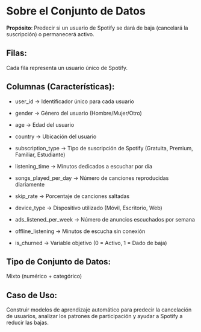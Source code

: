 # Sobre el Conjunto de Datos

**Propósito**: Predecir si un usuario de Spotify se dará de baja (cancelará la suscripción) o permanecerá activo.

## Filas:
 Cada fila representa un usuario único de Spotify.

## Columnas (Características):

- user_id → Identificador único para cada usuario

- gender → Género del usuario (Hombre/Mujer/Otro)

- age → Edad del usuario

- country → Ubicación del usuario

- subscription_type → Tipo de suscripción de Spotify (Gratuita, Premium, Familiar, Estudiante)

- listening_time → Minutos dedicados a escuchar por día

- songs_played_per_day → Número de canciones reproducidas diariamente

- skip_rate → Porcentaje de canciones saltadas

- device_type → Dispositivo utilizado (Móvil, Escritorio, Web)

- ads_listened_per_week → Número de anuncios escuchados por semana

- offline_listening → Minutos de escucha sin conexión

- is_churned → Variable objetivo (0 = Activo, 1 = Dado de baja)

## **Tipo de Conjunto de Datos**:
 Mixto (numérico + categórico)

## **Caso de Uso**: 
Construir modelos de aprendizaje automático para predecir la cancelación de usuarios, analizar los patrones de participación y ayudar a Spotify a reducir las bajas.